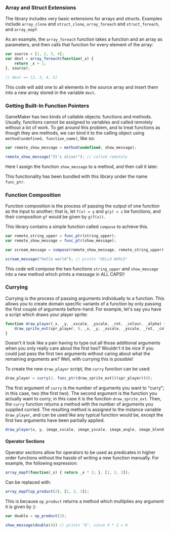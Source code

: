 ### Array and Struct Extensions

The library includes very basic extensions for arrays and structs. Examples include `array_clone` and `struct_clone`, `array_foreach` and `struct_foreach`, and `array_mapf`.

As an example, the `array_foreach` function takes a function and an array as parameters, and then calls that function for every element of the array:

```js
var source = [1, 2, 3, 4];
var dest = array_foreach(function(_x) {
	return _x + 1;
}, source);

// dest == [2, 3, 4, 5]
```

This code will add one to all elements in the source array and insert them into a new array stored in the variable `dest`.

### Getting Built-In Function Pointers

GameMaker has two kinds of callable objects: functions and methods. Usually, functions cannot be assigned to variables and called remotely without a lot of work. To get around this problem, and to treat functions as though they are methods, we can bind it to the calling object using `method(undefined, function_name)`, like so:

```js
var remote_show_message = method(undefined, show_message);

remote_show_message("It's alive!"); // called remotely
```

Here I assign the function `show_message` to a method, and then call it later.

This functionality has been bundled with this library under the name `func_ptr`.

### Function Composition

Function composition is the process of passing the output of one function as the input to another; that is, let `f(x) = y` and `g(y) = z` be functions, and their composition `gf` would be given by `g(f(x))`.

This library contains a simple function called `compose` to achieve this.

```js
var remote_string_upper = func_ptr(string_upper);
var remote_show_message = func_ptr(show_message);

var scream_message = compose(remote_show_message, remote_string_upper);

scream_message("hello world"); // prints "HELLO WORLD"
```

This code will compose the two functions `string_upper` and `show_message` into a new method which prints a message in ALL CAPS!!

### Currying

Currying is the process of passing arguments individually to a function. This allows you to create domain specific variants of a function by only passing the first couple of arguments before-hand. For example, let's say you have a script which draws your player sprite:

```js
function draw_player(_x, _y, _xscale, _yscale, _rot, _colour, _alpha) {
	draw_sprite_ext(spr_player, 0, _x, _y, _xscale, _yscale, _rot, _colour, _alpha);
}
```

Doesn't it look like a pain having to type out all those additional arguments when you only really care about the first two? Wouldn't it be nice if you could just pass the first two arguments without caring about what the remaining arguments are? Well, with currying this is possible!

To create the new `draw_player` script, the `curry` function can be used:

```js
draw_player = curry(2, func_ptr(draw_sprite_ext))(spr_player)(0);
```

The first argument of `curry` is the number of arguments you want to "curry"; in this case, two (the first two). The second argument is the function you actually want to curry; in this case it is the function `draw_sprite_ext`. Then, the `curry` function returns a method with the number of arguments you supplied curried. The resulting method is assigned to the instance variable `draw_player`, and can be used like any typical function would be, except the first two arguments have been partially applied.

```js
draw_player(x, y, image_xscale, image_yscale, image_angle, image_blend, image_alpha);
```

#### Operator Sections

Operator sections allow for operators to be used as predicates in higher order functions without the hassle of writing a new function manually. For example, the following expression:

```js
array_mapf(function(_x) { return _x * 2; }, [1, 2, 3]);
```

Can be replaced with:

```js
array_mapf(op_product(2), [1, 2, 3]);
```

This is because `op_product` returns a method which multiplies any argument it is given by `2`:

```js
var double = op_product(2);

show_message(double(4)) // prints "8", since 4 * 2 = 8
```
